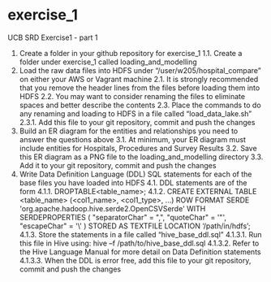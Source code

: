 # exercise_1
UCB SRD Exercise1 - part 1

1. Create a folder in your github repository for exercise_1
  1.1. Create a folder under exercise_1 called loading_and_modelling
2. Load the raw data files into HDFS under “/user/w205/hospital_compare” on either your AWS or Vagrant machine
  2.1. It is strongly recommended that you remove the header lines from the files before loading them into HDFS
  2.2. You may want to consider renaming the files to eliminate spaces and better describe the contents
  2.3. Place the commands to do any renaming and loading to HDFS in a file called “load_data_lake.sh”
    2.3.1. Add this file to your git repository, commit and push the changes
3. Build an ER diagram for the entities and relationships you need to answer the questions above
  3.1. At minimum, your ER diagram must include entities for Hospitals, Procedures and Survey Results
  3.2. Save this ER diagram as a PNG file to the loading_and_modelling directory
  3.3. Add it to your git repository, commit and push the changes
4. Write Data Definition Language (DDL) SQL statements for each of the base files you have loaded into HDFS
  4.1. DDL statements are of the form
    4.1.1. DROPTABLE<table_name>;
    4.1.2. CREATE EXTERNAL TABLE <table_name> (<col1_name>, <col1_type>, ...)
            ROW FORMAT SERDE 'org.apache.hadoop.hive.serde2.OpenCSVSerde' 
            WITH SERDEPROPERTIES (
            "separatorChar" = ",", 
            "quoteChar" = '"',
            "escapeChar" = '\\' 
            )
            STORED AS TEXTFILE
            LOCATION ‘/path/in/hdfs’;
    4.1.3. Store the statements in a file called “hive_base_ddl.sql”
      4.1.3.1. Run this file in Hive using: hive –f /path/to/hive_base_ddl.sql
      4.1.3.2. Refer to the Hive Language Manual for more detail on Data Definition statements
      4.1.3.3. When the DDL is error free, add this file to your git repository, commit and push the changes
